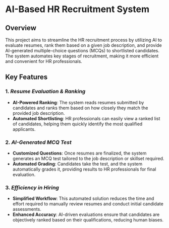 # **AI-Based HR Recruitment System**

## **Overview**
This project aims to streamline the HR recruitment process by utilizing AI to evaluate resumes, rank them based on a given job description, and provide AI-generated multiple-choice questions (MCQs) to shortlisted candidates. The system automates key stages of recruitment, making it more efficient and convenient for HR professionals.

## **Key Features**

### 1. *Resume Evaluation & Ranking*
   - **AI-Powered Ranking**: The system reads resumes submitted by candidates and ranks them based on how closely they match the provided job description.
   - **Automated Shortlisting**: HR professionals can easily view a ranked list of candidates, helping them quickly identify the most qualified applicants.

### 2. *AI-Generated MCQ Test*
   - **Customized Questions**: Once resumes are finalized, the system generates an MCQ test tailored to the job description or skillset required.
   - **Automated Grading**: Candidates take the test, and the system automatically grades it, providing results to HR professionals for final evaluation.

### 3. *Efficiency in Hiring*
   - **Simplified Workflow**: This automated solution reduces the time and effort required to manually review resumes and conduct initial candidate assessments.
   - **Enhanced Accuracy**: AI-driven evaluations ensure that candidates are objectively ranked based on their qualifications, reducing human biases.
